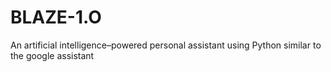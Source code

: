 # BLAZE-1.O
An artificial intelligence–powered personal assistant using Python similar to the google assistant
